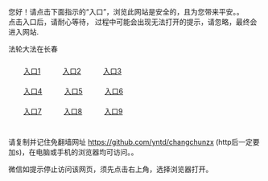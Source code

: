 您好！请点击下面指示的“入口”，浏览此网站是安全的，且为您带来平安。。 <br/>
点击入口后，请耐心等待， 过程中可能会出现无法打开的提示，请忽略，最终会进入网站. </br>

法轮大法在长春<br/>
<div style="padding:10px"><a style="margin:20px" target="_blank" href="https://d388ksi975gvpi.cloudfront.net/2Qpsp?knajggp" id="ccLink1" rel="nofollow">入口1</a> <a target="_blank" style="margin:20px" href="https://d1glh6qrbwqmfe.cloudfront.net/2Qpsp?ssowrsk" id="ccLink2" rel="nofollow">入口2</a> <a style="margin:20px" target="_blank" href="https://dyi2qpdjl7f96.cloudfront.net/2Qpsp?jkqmrju" id="ccLink3" rel="nofollow">入口3</a></div>

<div style="padding:10px" ><a style="margin:20px" target="_blank" href="https://d388ksi975gvpi.cloudfront.net/2Qpsp?knajggp" id="ccLink4" rel="nofollow">入口4</a> <a style="margin:20px" href="https://d1glh6qrbwqmfe.cloudfront.net/2Qpsp?ssowrsk" target="_blank" id="ccLink5" rel="nofollow">入口5</a> <a style="margin:20px" href="https://dyi2qpdjl7f96.cloudfront.net/2Qpsp?jkqmrju" target="_blank" id="ccLink6" rel="nofollow">入口6</a></div>

<div style="padding:10px"><a style="margin:20px" target="_blank" href="https://d388ksi975gvpi.cloudfront.net/2Qpsp?knajggp" id="ccLink7" rel="nofollow">入口7</a> <a style="margin:20px" href="https://d1glh6qrbwqmfe.cloudfront.net/2Qpsp?ssowrsk" target="_blank" id="ccLink8" rel="nofollow">入口8</a> <a style="margin:20px" target="_blank" href="https://dyi2qpdjl7f96.cloudfront.net/2Qpsp?jkqmrju" id="ccLink9" rel="nofollow">入口9</a></div>

<br/>



请复制并记住免翻墙网址 https://github.com/yntd/changchunzx (http后一定要加s)，在电脑或手机的浏览器均可访问。。<br/>

微信如提示停止访问该网页，须先点击右上角，选择浏览器打开。

